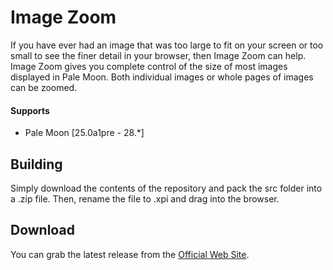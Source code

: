# Image Zoom

If you have ever had an image that was too large to fit on your screen or too small to see the finer detail in your browser, then Image Zoom can help. Image Zoom gives you complete control of the size of most images displayed in Pale Moon. Both individual images or whole pages of images can be zoomed.

#### Supports
 * Pale Moon [25.0a1pre - 28.*]

## Building
Simply download the contents of the repository and pack the src folder into a .zip file. Then, rename the file to .xpi and drag into the browser.

## Download
You can grab the latest release from the [Official Web Site](//realityripple.com/Software/Mozilla-Extensions/Image-Zoom/).
